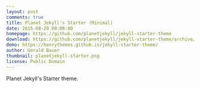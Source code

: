 ```yaml
---
layout: post
comments: true
title: Planet Jekyll's Starter (Minimal)
date: 2015-08-20 00:00:00
homepage: https://github.com/planetjekyll/jekyll-starter-theme
download: https://github.com/planetjekyll/jekyll-starter-theme/archive/gh-pages.zip
demo: https://henrythemes.github.io/jekyll-starter-theme/
author: Gerald Bauer
thumbnail: planetjekyll-starter.png
license: Public Domain
---
```


Planet Jekyll's Starter theme.
